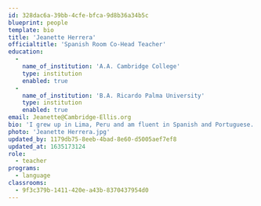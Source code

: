```yaml
---
id: 328dac6a-39bb-4cfe-bfca-9d8b36a34b5c
blueprint: people
template: bio
title: 'Jeanette Herrera'
officialtitle: 'Spanish Room Co-Head Teacher'
education:
  -
    name_of_institution: 'A.A. Cambridge College'
    type: institution
    enabled: true
  -
    name_of_institution: 'B.A. Ricardo Palma University'
    type: institution
    enabled: true
email: Jeanette@Cambridge-Ellis.org
bio: 'I grew up in Lima, Peru and am fluent in Spanish and Portuguese. I completed my BA in Information Technology in Peru. After moving to the US over a decade ago, for many years I had the pleasure of working with children of all ages as a nanny. Through these experiences, I realized I wanted to become a teacher. In 2019, I completed my Associate’s Degree in Early Childhood and began working on my Bachelor’s at Cambridge College. I love to travel with my family, and my favorite food is ceviche.'
photo: 'Jeanette Herrera.jpg'
updated_by: 1179db75-8eeb-4bad-8e60-d5005aef7ef8
updated_at: 1635173124
role:
  - teacher
programs:
  - language
classrooms:
  - 9f3c379b-1411-420e-a43b-8370437954d0
---
```

